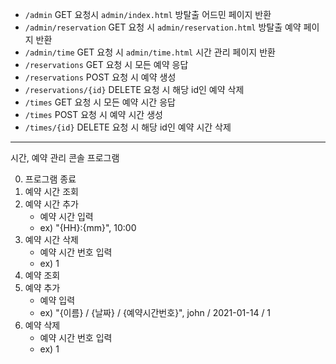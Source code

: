- `/admin` GET 요청시 `admin/index.html` 방탈출 어드민 페이지 반환
- `/admin/reservation` GET 요청 시 `admin/reservation.html` 방탈출 예약 페이지 반환
- `/admin/time` GET 요청 시 `admin/time.html` 시간 관리 페이지 반환
- `/reservations` GET 요청 시 모든 예약 응답
- `/reservations` POST 요청 시 예약 생성
- `/reservations/{id}` DELETE 요청 시 해당 id인 예약 삭제
- `/times` GET 요청 시 모든 예약 시간 응답
- `/times` POST 요청 시 예약 시간 생성
- `/times/{id}` DELETE 요청 시 해당 id인 예약 시간 삭제


---

시간, 예약 관리 콘솔 프로그램

0. 프로그램 종료
1. 예약 시간 조회
2. 예약 시간 추가  
   - 예약 시간 입력
   - ex) "{HH}:{mm}", 10:00
3. 예약 시간 삭제
   - 예약 시간 번호 입력
   - ex) 1
4. 예약 조회
5. 예약 추가
    - 예약 입력
    - ex) "{이름} / {날짜} / {예약시간번호}", john / 2021-01-14 / 1
6. 예약 삭제
    - 예약 시간 번호 입력
    - ex) 1
